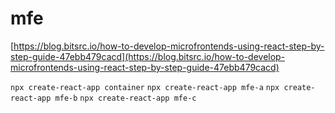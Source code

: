 # mfe
[https://blog.bitsrc.io/how-to-develop-microfrontends-using-react-step-by-step-guide-47ebb479cacd](https://blog.bitsrc.io/how-to-develop-microfrontends-using-react-step-by-step-guide-47ebb479cacd)

`npx create-react-app container`
`npx create-react-app mfe-a`
`npx create-react-app mfe-b`
`npx create-react-app mfe-c`

